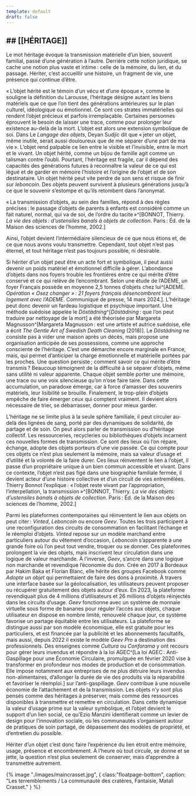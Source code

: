 ```yaml
---
template: default
draft: false
---
```

## \## \[\[HÉRITAGE\]\]

<breakpage />

Le mot héritage évoque la transmission matérielle d’un bien, souvent familial, passé d’une génération à l’autre. Derrière cette notion juridique, se cache une notion plus vaste et intime : celle de la mémoire, du lien, et du passage. Hériter, c’est accueillir une histoire, un fragment de vie, une présence qui continue d’être.

<span style="--ls:-9">« L’objet hérité est le témoin d’un vécu et d’une époque », comme le souligne la définition du Larousse, l’héritage désigne autant les biens matériels que ce que l’on tient des générations antérieures sur le plan culturel, idéologique ou émotionnel. Ce sont ces strates immatérielles qui rendent l’objet précieux et parfois irremplaçable. Certaines personnes éprouvent le besoin de laisser une trace, comme pour prolonger leur existence au-delà de la mort. L’objet est alors une extension symbolique de soi. Dans Le _Langage des objets_, Deyan Sudjic dit que « jeter un objet, même inutile, serait aussi douloureux que de me séparer d’une part de ma vie ». L’objet rend palpable ce lien entre le visible et l’invisible, entre le mort et le vivant. Un objet hérité, comme un bijou de famille agit comme un talisman contre l’oubli. Pourtant, l’héritage est fragile, car il dépend des capacités des générations futures à reconnaître la valeur de ce qui est légué et de garder en mémoire l’histoire et l’origine de l’objet et de son destinataire. Un objet hérité peut vite perdre de son sens et risque de finir sur _leboncoin_. Des objets peuvent survivent à plusieurs générations jusqu’à ce que le souvenir s’estompe et qu’ils retombent dans l’anonymat.</span>

« La transmission d’objets, au sein des familles, répond à des règles précises : le passage d’objets de parents à enfants est considéré comme un fait naturel, normal, qui va de soi, de l’ordre du tacite »^[BONNOT, Thierry. _La vie des objets : d’ustensiles banals à objets de collection_. Paris : Éd. de la Maison des sciences de l’homme, 2002.]

Ainsi, l’objet devient l’intermédiaire silencieux de ce que nous étions et, de ce que nous avons voulu transmettre. Cependant, tout objet n’est pas éternel, et tout héritage n’est pas toujours possible, ni désirable.

Si hériter d’un objet peut être un acte fort et symbolique, il peut aussi devenir un poids matériel et émotionnel difficile à gérer. L’abondance d’objets dans nos foyers trouble les frontières entre ce qui mérite d’être conservé et ce qui relève de l’encombrant. Selon une étude de l’ADEME, un foyer Français possède en moyenne 2,5 tonnes d’objets chez lui^[ADEME. _Opération « Osez changer » : 21 foyers français désencombrent leur logement avec l’ADEME_. Communiqué de presse, 14 mars 2024.]. L’héritage peut donc devenir un fardeau logistique et psychique important. Une méthode suédoise appelée le _Döstädning_^[_Döstädning_ : que l’on peut traduire par nettoyage de la mort] a été théorisée par Margareta Magnusson^[Margareta Magnusson : est une artiste et autrice suédoise, elle a écrit _The Gentle Art of Swedish Death Cleaning_ (2018)]. Le _Döstädning_ ne consiste pas à vider une maison après un décès, mais propose une organisation anticipée de ses possessions, comme une approche consciente de l’héritage. C’est une démarche encore marginale en France, mais, qui permet d’anticiper la charge émotionnelle et matérielle portées par les proches. Une question persiste ; comment savoir ce qui mérite d’être transmis ? Beaucoup témoignent de la difficulté à se séparer d’objets, même sans utilité ni valeur apparente. Chaque objet semble porter une mémoire, une trace ou une voix silencieuse qu’on n’ose faire taire. Dans cette accumulation, un paradoxe émerge, car à force d’amasser des souvenirs matériels, leur lisibilité se brouille. Finalement, le trop-plein d’objets empêche de faire émerger ceux qui comptent vraiment. Il devient alors nécessaire de trier, se débarrasser, donner pour mieux garder.



L’héritage ne se limite plus à la seule sphère familiale, il peut circuler au-delà des lignées de sang, porté par des dynamiques de solidarité, de partage et de soin. On peut alors parler de transmission ou d’héritage collectif. Les ressourceries, recycleries ou bibliothèques d’objets incarnent ces nouvelles formes de transmission. Ce sont des lieux où l’on répare, échange, adopte des objets porteurs d’une vie passée. Ce qui compte pour ces objets ce n’est plus seulement la mémoire, mais sa valeur d’usage et d’utilité et la volonté de la faire durer. Ces lieux réinventent le lien à l’objet, il passe d’un propriétaire unique à un bien commun accessible et vivant. Dans ce contexte, l’objet n’est pas figé dans une biographie familiale fermée, il devient acteur d’une histoire collective et d’un circuit de vies entremêlées. Thierry Bonnot l’explique : « l’objet reste vivant par l’appropriation, l’interpellation, la transmission »^[BONNOT, Thierry. _La vie des objets: d’ustensiles banals à objets de collection_. Paris : Éd. de la Maison des sciences de l’homme, 2002.]

Parmi les plateformes contemporaines qui réinventent le lien aux objets on peut citer : _Vinted_, _Leboncoin_ ou encore _Geev_. Toutes les trois participent à une reconfiguration des circuits de consommation en facilitant l’échange et le réemploi d’objets. _Vinted_ repose sur un modèle marchand entre particuliers autour du vêtement d’occasion, _Leboncoin_ s’apparente à une grande foire où l’on peut tout vendre, troquer ou se donner. Ces plateformes prolongent la vie des objets, mais inscrivent leur circulation dans une logique de valeur marchande. À l’inverse, _Geev_, s’ancre dans une logique non marchande et revendique l’économie du don. Crée en 2017 à Bordeaux par Hakim Baka et Florian Blanc, elle hérite des groupes Facebook comme _Adopte un objet_ qui permettaient de faire des dons à proximité. À travers une interface basée sur la géolocalisation, les utilisateurs peuvent proposer ou récupérer gratuitement des objets autour d’eux. En 2023, la plateforme revendiquait plus de 4 millions d’utilisateurs et 26 millions d’objets réinjectés dans les circuits d’usage. _Geev_ fonctionne avec un système de monnaie virtuelle sous forme de bananes pour réguler l’accès aux objets, chaque utilisateur en dispose en nombre limité, renouvelé chaque jour, ce système favorise un partage équitable entre les utilisateurs. La plateforme se distingue aussi par son modèle économique, elle est gratuite pour les particuliers, et est financée par la publicité et les abonnements facultatifs, mais aussi, depuis 2022 il existe le modèle _Geev Pro_ a destination des professionnels. Des enseignes comme _Cultura_ ou _Conforama_ y ont recours pour gérer leurs invendus et répondre à la loi AGEC^[La loi AGEC : Anti-Gaspillage pour une Économie Circulaire, promulguée en février 2020 vise à transformer en profondeur nos modes de production et de consommation. Elle impose notamment aux entreprises de ne plus détruire leurs invendus non-alimentaires, d’allonger la durée de vie des produits via la réparabilité et favoriser le réemploi.] sur l’anti-gaspillage. _Geev_ contribue à une nouvelle économie de l’attachement et de la transmission. Les objets n’y sont plus pensés comme des héritages à préserver, mais comme des ressources disponibles à transmettre et remettre en circulation. Dans cette dynamique la valeur d’usage prime sur la valeur symbolique, et l’objet devient le support d’un lien social, ce qu'Ezio Manzini identifierait comme un levier de design pour l’innovation sociale, où les communautés s’organisent autour de pratiques de soin partagé, de dépassement des modèles de propriété, et d’entretien du possible.

Hériter d’un objet c’est donc faire l’expérience du lien étroit entre mémoire, usage, présence et encombrement. À l’heure où tout circule, se donne et se jette, la question n’est plus seulement de conserver, mais d’apprendre à transmettre autrement.

{% image "./images/maincrasset.jpg", { 
  class:"floatpage-bottom",
  caption: "Les terremblements / La communauté des cratères, Fantaisie, Matali Crasset."
} %}